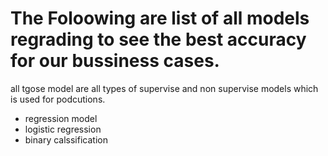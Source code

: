 #  The Foloowing are list of all models regrading to see the best accuracy for our bussiness cases.
all tgose model are all types of supervise and non supervise models which is used for podcutions.
 * regression model
 *  logistic regression
 *   binary calssification
